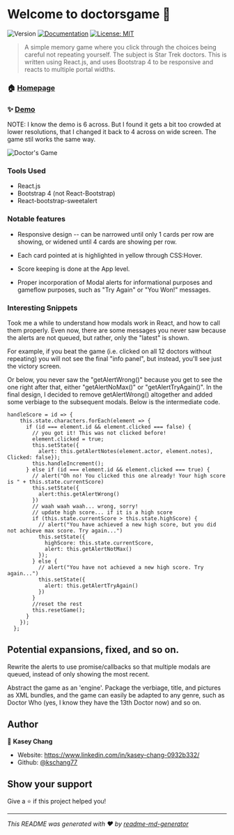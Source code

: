 # Welcome to doctorsgame 👋
![Version](https://img.shields.io/badge/version-0.5.0-blue.svg?cacheSeconds=2592000)
[![Documentation](https://img.shields.io/badge/documentation-yes-brightgreen.svg)](insertREADME)
[![License: MIT](https://img.shields.io/badge/License-MIT-yellow.svg)](#)

> A simple memory game where you click through the choices being careful not repeating yourself. The subject is Star Trek doctors. This is written using React.js, and uses Bootstrap 4 to be responsive and reacts to multiple portal widths. 

### 🏠 [Homepage](https://github.com/kschang77/doctorsgame)

### ✨ [Demo](https://kschang77.github.io/doctorsgame/)

NOTE: I know the demo is 6 across. But I found it gets a bit too crowded at lower resolutions, that I changed it back to 4 across on wide screen. The game stil works the same way. 

![Doctor\'s Game](doctorsgame.gif)


### Tools Used

* React.js
* Bootstrap 4 (not React-Bootstrap)
* React-bootstrap-sweetalert


### Notable features

* Responsive design -- can be narrowed until only 1 cards per row are showing, or widened until 4 cards are showing per row. 

* Each card pointed at is highlighted in yellow through CSS:Hover.

* Score keeping is done at the App level. 

* Proper incorporation of Modal alerts for informational purposes and gameflow purposes, such as "Try Again" or "You Won!" messages. 


### Interesting Snippets

Took me a while to understand how modals work in React, and how to call them properly. Even now, there are some messages you never saw because the alerts are not queued, but rather, only the "latest" is shown. 

For example, if you beat the game (i.e. clicked on all 12 doctors without repeating) you will not see the final "info panel", but instead, you'll see just the victory screen. 

Or below, you never saw the "getAlertWrong()" because you get to see the one right after that, either "getAlertNoMax()" or "getAlertTryAgain()". In the final design, I decided to remove getAlertWrong() altogether and added some verbiage to the subsequent modals. Below is the intermediate code. 


```
handleScore = id => {
    this.state.characters.forEach(element => {
      if (id === element.id && element.clicked === false) {
        // you got it! This was not clicked before!
        element.clicked = true;
        this.setState({ 
          alert: this.getAlertNotes(element.actor, element.notes), Clicked: false});
        this.handleIncrement();
      } else if (id === element.id && element.clicked === true) {
        // alert("Oh no! You clicked this one already! Your high score is " + this.state.currentScore)
        this.setState({
          alert:this.getAlertWrong()
        })
        // waah waah waah... wrong, sorry!
        // update high score... if it is a high score
        if (this.state.currentScore > this.state.highScore) {
          // alert("You have achieved a new high score, but you did not achieve max score. Try again...")
          this.setState({
            highScore: this.state.currentScore,
            alert: this.getAlertNotMax()
          });
        } else {
          // alert("You have not achieved a new high score. Try again...")
          this.setState({
            alert: this.getAlertTryAgain()
          })
        }
        //reset the rest
        this.resetGame();
      }
    });
  };
  ```

## Potential expansions, fixed, and so on. 

Rewrite the alerts to use promise/callbacks so that multiple modals are queued, instead of only showing the most recent. 

Abstract the game as an 'engine'. Package the verbiage, title, and pictures as XML bundles, and the game can easily be adapted to any genre, such as Doctor Who (yes, I know they have the 13th Doctor now) and so on. 



## Author

👤 **Kasey Chang**

* Website: https://www.linkedin.com/in/kasey-chang-0932b332/
* Github: [@kschang77](https://github.com/kschang77)

## Show your support

Give a ⭐️ if this project helped you!


***
_This README was generated with ❤️ by [readme-md-generator](https://github.com/kefranabg/readme-md-generator)_
